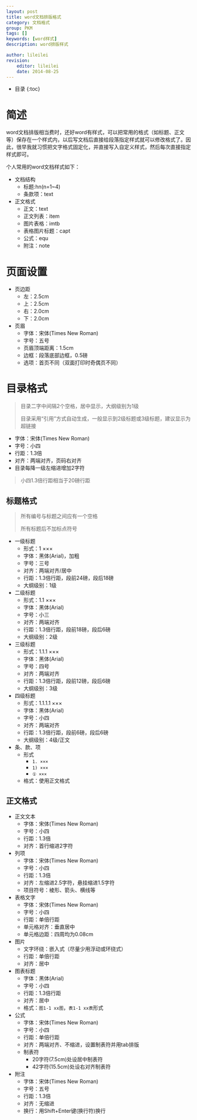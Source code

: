 ```yaml
---
layout: post
title: word文档排版格式
category: 文档格式
group: PKM
tags: []
keywords: [word样式]
description: word排版样式

author: lileilei
revision:
    editor: lileilei
    date: 2014-08-25
---
```


* 目录
{:toc}

# 简述
word文档排版相当费时，还好word有样式，可以把常用的格式（如标题、正文等）保存在一个样式内，以后写文档后直接给段落指定样式就可以修改格式了。因此，很早我就习惯把文字格式固定化，并直接写入自定义样式，然后每次直接指定样式即可。

个人常用的word文档样式如下：

+ 文档结构
    - 标题:hn(n=1~4)
    - 条款项：text
+ 正文格式
    - 正文：text
    - 正文列表：item
    - 图片表格：imtb
    - 表格图片标题：capt
    - 公式：equ
    - 附注：note

# 页面设置
+ 页边距
    - 左：2.5cm
    - 上：2.5cm
    - 右：2.0cm
    - 下：2.0cm
+ 页眉
    - 字体：宋体(Times New Roman)
    - 字号：五号
    - 页眉顶端距离：1.5cm
    - 边框：段落底部边框，0.5磅
    - 选项：首页不同（双面打印时奇偶页不同）

# 目录格式
> 目录二字中间隔2个空格，居中显示，大纲级别为1级
>
> 目录采用“引用”方式自动生成，一般显示到2级标题或3级标题，建议显示为超链接

+ 字体：宋体(Times New Roman)
+ 字号：小四
+ 行距：1.3倍
+ 对齐：两端对齐，页码右对齐
+ 目录每降一级左缩进增加2字符

> 小四1.3倍行距相当于20磅行距

## 标题格式
> 所有编号与标题之间应有一个空格
>
>所有标题后不加标点符号

+ 一级标题
    - 形式：1 ×××
    - 字体：黑体(Arial)，加粗
    - 字号：三号
    - 对齐：两端对齐/居中
    - 行距：1.3倍行距，段前24磅，段后18磅
    - 大纲级别：1级
+ 二级标题
    - 形式：1.1 ×××
    - 字体：黑体(Arial)
    - 字号：小三
    - 对齐：两端对齐
    - 行距：1.3倍行距，段前18磅，段后6磅
    - 大纲级别：2级
+ 三级标题
    - 形式：1.1.1 ×××
    - 字体：黑体(Arial)
    - 字号：四号
    - 对齐：两端对齐
    - 行距：1.3倍行距，段前12磅，段后6磅
    - 大纲级别：3级
+ 四级标题
    - 形式：1.1.1.1 ×××
    - 字体：黑体(Arial)
    - 字号：小四
    - 对齐：两端对齐
    - 行距：1.3倍行距，段前6磅，段后6磅
    - 大纲级别：4级/正文
+ 条、款、项
    - 形式
        * `1. ×××`
        * `1) ×××`
        * `① ×××`
    - 格式：使用正文格式

## 正文格式
+ 正文文本
    - 字体：宋体(Times New Roman)
    - 字号：小四
    - 行距：1.3倍
    - 对齐：首行缩进2字符
+ 列项
    - 字体：宋体(Times New Roman)
    - 字号：小四
    - 行距：1.3倍
    - 对齐：左缩进2.5字符，悬挂缩进1.5字符
    - 项目符号：棱形、箭头、横线等
+ 表格文字
    - 字体：宋体(Times New Roman)
    - 字号：小四
    - 行距：单倍行距
    - 单元格对齐：垂直居中
    - 单元格边距：四周均为0.08cm
+ 图片
    - 文字环绕：嵌入式（尽量少用浮动或环绕式）
    - 行距：单倍行距
    - 对齐：居中
+ 图表标题
    - 字体：黑体(Arial)
    - 字号：小四
    - 行距：1.3倍行距
    - 对齐：居中
    - 格式：`图1-1 xx图`，`表1-1 xx表`形式
+ 公式
    - 字体：宋体(Times New Roman)
    - 字号：小四
    - 行距：单倍行距
    - 对齐：两端对齐、不缩进，设置制表符并用tab排版
    - 制表符
        * 20字符(7.5cm)处设居中制表符
        * 42字符(15.5cm)处设右对齐制表符
+ 附注
    - 字体：宋体(Times New Roman)
    - 字号：五号
    - 行距：1.3倍
    - 对齐：无缩进
    - 换行：用Shift+Enter键(换行符)换行
